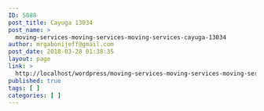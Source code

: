 ```yaml
---
ID: 5088
post_title: Cayuga 13034
post_name: >
  moving-services-moving-services-moving-services-cayuga-13034
author: mrgabonijeff@gmail.com
post_date: 2018-03-28 01:38:35
layout: page
link: >
  http://localhost/wordpress/moving-services-moving-services-moving-services-cayuga-13034/
published: true
tags: [ ]
categories: [ ]
---
```

